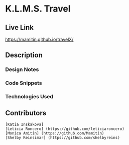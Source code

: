 # K.L.M.S. Travel



## Live Link

https://mamitin.github.io/travelX/

## Description 



### Design Notes


### Code Snippets


### Technologies Used


## Contributors

    [Katia Inskakova] 
    [Leticia Roncero] (https://github.com/leticiaroncero)
    [Monica Amitin] (https://github.com/Mamitin)
    [Shelby Reinsimar] (https://github.com/shelbyreins)
